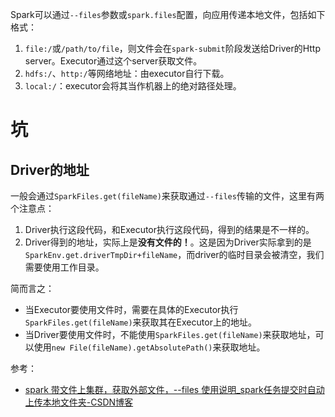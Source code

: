 Spark可以通过`--files`参数或`spark.files`配置，向应用传递本地文件，包括如下格式：
1. `file:/`或`/path/to/file`，则文件会在`spark-submit`阶段发送给Driver的Http server。Executor通过这个server获取文件。
2. `hdfs:/`、`http:/`等网络地址：由executor自行下载。
3. `local:/`：executor会将其当作机器上的绝对路径处理。

# 坑
## Driver的地址
一般会通过`SparkFiles.get(fileName)`来获取通过`--files`传输的文件，这里有两个注意点：
1. Driver执行这段代码，和Executor执行这段代码，得到的结果是不一样的。
2. Driver得到的地址，实际上是**没有文件的！**。这是因为Driver实际拿到的是`SparkEnv.get.driverTmpDir+fileName`，而driver的临时目录会被清空，我们需要使用工作目录。

简而言之：
- 当Executor要使用文件时，需要在具体的Executor执行`SparkFiles.get(fileName)`来获取其在Executor上的地址。
- 当Driver要使用文件时，不能使用`SparkFiles.get(fileName)`来获取地址，可以使用`new File(fileName).getAbsolutePath()`来获取地址。

参考：
- [spark 带文件上集群，获取外部文件，--files 使用说明\_spark任务提交时自动上传本地文件夹-CSDN博客](https://blog.csdn.net/Code_LT/article/details/132225997)